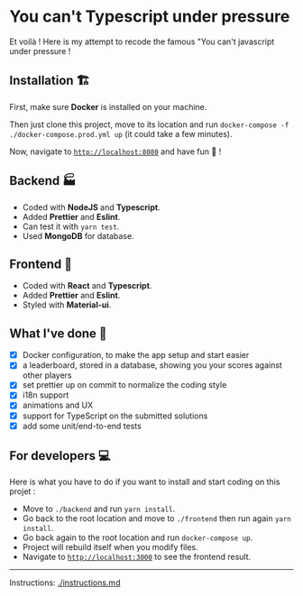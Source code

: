 # You can't Typescript under pressure

Et voilà ! Here is my attempt to recode the famous "You can't javascript under pressure !

## Installation 🏗

First, make sure **Docker** is installed on your machine.

Then just clone this project, move to its location and run `docker-compose -f ./docker-compose.prod.yml up` (it could take a few minutes).

Now, navigate to [`http://localhost:8080`](http://localhost:8080) and have fun 🎉 !

## Backend 🏭

- Coded with **NodeJS** and **Typescript**.
- Added **Prettier** and **Eslint**.
- Can test it with `yarn test`.
- Used **MongoDB** for database.

## Frontend 🌄

- Coded with **React** and **Typescript**.
- Added **Prettier** and **Eslint**.
- Styled with **Material-ui**.

## What I've done 🎵

- [x] Docker configuration, to make the app setup and start easier
- [x] a leaderboard, stored in a database, showing you your scores against other players
- [x] set prettier up on commit to normalize the coding style
- [x] i18n support
- [x] animations and UX
- [x] support for TypeScript on the submitted solutions
- [x] add some unit/end-to-end tests

## For developers 💻

Here is what you have to do if you want to install and start coding on this projet :

- Move to `./backend` and run `yarn install`.
- Go back to the root location and move to `./frontend` then run again `yarn install`.
- Go back again to the root location and run `docker-compose up`.
- Project will rebuild itself when you modify files.
- Navigate to [`http://localhost:3000`](http://localhost:3000) to see the frontend result.

---

Instructions: [./instructions.md](./instructions.md)